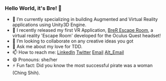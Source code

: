 ### Hello World, it's Bre! 👋

<!--
**brerickner/brerickner** is a ✨ _special_ ✨ repository because its `README.md` (this file) appears on your GitHub profile.-->
- 🔭 I’m currently specializing in building Augmented and Virtual Reality applications using Unity3D Engine.
- 🌱 I recently released my first VR Application, [BreR Escape Room](https://youtu.be/7dvtWqieUJs), a virtual reality 'Escape Room' developed for the Oculus Quest headset!
- 👯 I’m looking to collaborate on any creative ideas you got
- 💬 Ask me about my love for TDD.
- 📫 How to reach me: [LinkedIn](https://www.linkedin.com/in/brerickner) [Twitter](https://twitter.com/brerickner) [Email](breannarickner@gmail.com) [Alt_Email](breannarickner@holbertonschool.com)
- 😄 Pronouns: she/her
- ⚡ Fun fact: Did you know the most successful pirate was a woman (Ching Shih).
